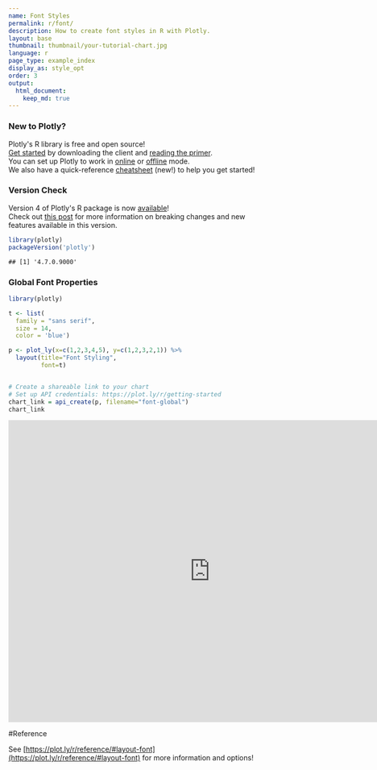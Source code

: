 ```yaml
---
name: Font Styles
permalink: r/font/
description: How to create font styles in R with Plotly.
layout: base
thumbnail: thumbnail/your-tutorial-chart.jpg
language: r
page_type: example_index
display_as: style_opt
order: 3
output:
  html_document:
    keep_md: true
---
```




### New to Plotly?

Plotly's R library is free and open source!<br>
[Get started](https://plot.ly/r/getting-started/) by downloading the client and [reading the primer](https://plot.ly/r/getting-started/).<br>
You can set up Plotly to work in [online](https://plot.ly/r/getting-started/#hosting-graphs-in-your-online-plotly-account) or [offline](https://plot.ly/r/offline/) mode.<br>
We also have a quick-reference [cheatsheet](https://images.plot.ly/plotly-documentation/images/r_cheat_sheet.pdf) (new!) to help you get started!

### Version Check

Version 4 of Plotly's R package is now [available](https://plot.ly/r/getting-started/#installation)!<br>
Check out [this post](http://moderndata.plot.ly/upgrading-to-plotly-4-0-and-above/) for more information on breaking changes and new features available in this version.


```r
library(plotly)
packageVersion('plotly')
```

```
## [1] '4.7.0.9000'
```

### Global Font Properties


```r
library(plotly)

t <- list(
  family = "sans serif",
  size = 14,
  color = 'blue')

p <- plot_ly(x=c(1,2,3,4,5), y=c(1,2,3,2,1)) %>%
  layout(title="Font Styling",
         font=t)


# Create a shareable link to your chart
# Set up API credentials: https://plot.ly/r/getting-started
chart_link = api_create(p, filename="font-global")
chart_link
```

<iframe src="https://plot.ly/~RPlotBot/4261.embed" width="800" height="600" id="igraph" scrolling="no" seamless="seamless" frameBorder="0"> </iframe>

#Reference

See [https://plot.ly/r/reference/#layout-font](https://plot.ly/r/reference/#layout-font) for more information and options!
